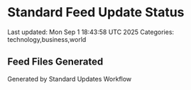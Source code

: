 # Standard Feed Update Status
Last updated: Mon Sep  1 18:43:58 UTC 2025
Categories: technology,business,world

## Feed Files Generated

Generated by Standard Updates Workflow
